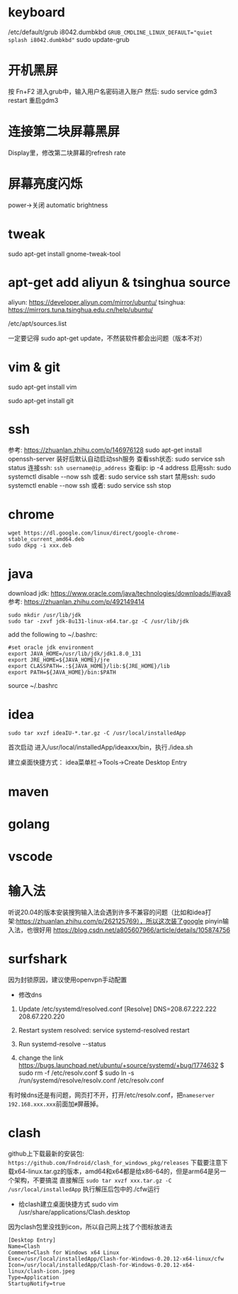# keyboard
/etc/default/grub
i8042.dumbkbd
`GRUB_CMDLINE_LINUX_DEFAULT="quiet splash i8042.dumbkbd"`
sudo update-grub

# 开机黑屏
按 Fn+F2 进入grub中，输入用户名密码进入账户
然后: sudo service gdm3 restart 重启gdm3

# 连接第二块屏幕黑屏
Display里，修改第二块屏幕的refresh rate

# 屏幕亮度闪烁
power->关闭 automatic brightness

# tweak
sudo apt-get install gnome-tweak-tool

# apt-get add aliyun & tsinghua source
aliyun: https://developer.aliyun.com/mirror/ubuntu/
tsinghua: https://mirrors.tuna.tsinghua.edu.cn/help/ubuntu/

/etc/apt/sources.list

一定要记得 sudo apt-get update，不然装软件都会出问题（版本不对）

# vim & git 
sudo apt-get install vim

sudo apt-get install git

# ssh
参考: https://zhuanlan.zhihu.com/p/146976128
sudo apt-get install openssh-server
装好后默认自动启动ssh服务
查看ssh状态: sudo service ssh status
连接ssh: `ssh username@ip_address`
查看ip: ip -4 address
启用ssh: sudo systemctl disable --now ssh
或者: sudo service ssh start
禁用ssh: sudo systemctl enable --now ssh
或者: sudo service ssh stop

# chrome
```
wget https://dl.google.com/linux/direct/google-chrome-stable_current_amd64.deb
sudo dkpg -i xxx.deb
```

# java 

download jdk:
https://www.oracle.com/java/technologies/downloads/#java8
参考:
https://zhuanlan.zhihu.com/p/492149414


```
sudo mkdir /usr/lib/jdk
sudo tar -zxvf jdk-8u131-linux-x64.tar.gz -C /usr/lib/jdk
```
add the following to ~/.bashrc:
```
#set oracle jdk environment
export JAVA_HOME=/usr/lib/jdk/jdk1.8.0_131
export JRE_HOME=${JAVA_HOME}/jre
export CLASSPATH=.:${JAVA_HOME}/lib:${JRE_HOME}/lib
export PATH=${JAVA_HOME}/bin:$PATH
```

source ~/.bashrc



# idea
```
sudo tar xvzf ideaIU-*.tar.gz -C /usr/local/installedApp
```
首次启动
进入/usr/local/installedApp/ideaxxx/bin，执行./idea.sh

建立桌面快捷方式：
idea菜单栏->Tools->Create Desktop Entry


# maven

# golang

# vscode

# 输入法
听说20.04的版本安装搜狗输入法会遇到许多不兼容的问题（比如和idea打架:https://zhuanlan.zhihu.com/p/262125769），所以这次装了google pinyin输入法，也很好用
https://blog.csdn.net/a805607966/article/details/105874756

# surfshark
因为封锁原因，建议使用openvpn手动配置


* 修改dns
1. Update /etc/systemd/resolved.conf
[Resolve]
DNS=208.67.222.222 208.67.220.220

2. Restart system resolved: service systemd-resolved restart
3. Run systemd-resolve --status
4. change the link
https://bugs.launchpad.net/ubuntu/+source/systemd/+bug/1774632
$ sudo rm -f /etc/resolv.conf
$ sudo ln -s /run/systemd/resolve/resolv.conf /etc/resolv.conf

有时候dns还是有问题，网页打不开，打开/etc/resolv.conf，把`nameserver 192.168.xxx.xxx`前面加`#`屏蔽掉。

# clash
github上下载最新的安装包:
`https://github.com/Fndroid/clash_for_windows_pkg/releases`
下载要注意下载x64-linux.tar.gz的版本，amd64和x64都是给x86-64的，但是arm64是另一个架构，不要搞混
直接解压
`sudo tar xvzf xxx.tar.gz -C /usr/local/installedApp`
执行解压后包中的./cfw运行

* 给clash建立桌面快捷方式
sudo vim /usr/share/applications/Clash.desktop

因为clash包里没找到icon，所以自己网上找了个图标放进去

```
[Desktop Entry]
Name=Clash
Comment=Clash for Windows x64 Linux
Exec=/usr/local/installedApp/Clash-for-Windows-0.20.12-x64-linux/cfw
Icon=/usr/local/installedApp/Clash-for-Windows-0.20.12-x64-linux/clash-icon.jpeg
Type=Application
StartupNotify=true
``` 


